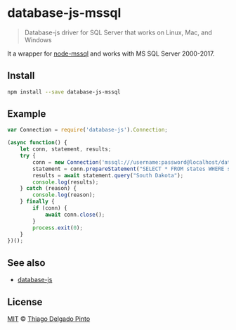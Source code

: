 # database-js-mssql

> Database-js driver for SQL Server that works on Linux, Mac, and Windows

It a wrapper for [node-mssql](https://github.com/thiagodp/database-js-mssql.git) and works with MS SQL Server 2000-2017.

## Install

```bash
npm install --save database-js-mssql
```

## Example

```js
var Connection = require('database-js').Connection;

(async function() {
    let conn, statement, results;
    try {
        conn = new Connection('mssql:///username:password@localhost/database');
        statement = conn.prepareStatement("SELECT * FROM states WHERE state = ?");
        results = await statement.query("South Dakota");
        console.log(results);
    } catch (reason) {
        console.log(reason);
    } finally {
        if (conn) {
            await conn.close();
        }
        process.exit(0);
    }
})();
```

## See also

- [database-js](https://github.com/mlaanderson/database-js)

## License

[MIT](LICENSE) © [Thiago Delgado Pinto](https://github.com/thiagodp)

